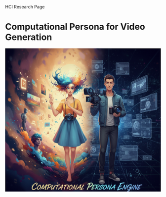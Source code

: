 <!DOCTYPE html>
<html>
<head>
    HCI Research Page
</head>
<body>
    <h1>Computational Persona for Video Generation</h1>
    <img src="unnamed.png" alt="HCI interface for AI generation"> 
</body>
</html>
